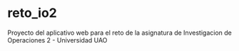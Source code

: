 # reto_io2
Proyecto del aplicativo web para el reto de la asignatura de Investigacion de Operaciones 2 - Universidad UAO
